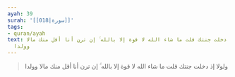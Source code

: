 ```yaml
---
ayah: 39
surah: '[[018|سورة]]'
tags:
- quran/ayah
text: ولولا إذ دخلت جنتك قلت ما شاء الله لا قوة إلا بالله ۚ إن ترن أنا أقل منك مالا
  وولدا
---
```

> ولولا إذ دخلت جنتك قلت ما شاء الله لا قوة إلا بالله ۚ إن ترن أنا أقل منك مالا وولدا
